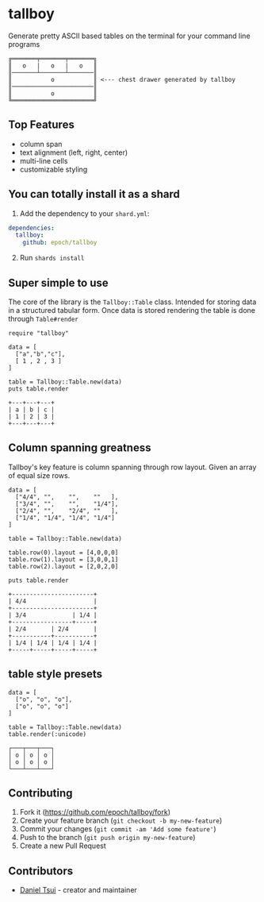# tallboy

Generate pretty ASCII based tables on the terminal for your command line programs

```tallboy
╔═══════╤═══════╤═══════╗
║   o   |   o   |   o   ║
║───────┴───────┴───────║
║           o           ║ <--- chest drawer generated by tallboy
║───────────────────────║
║           o           ║
╚═══════════════════════╝ 
```

## Top Features

- column span
- text alignment (left, right, center)
- multi-line cells
- customizable styling

## You can totally install it as a shard

1. Add the dependency to your `shard.yml`:

```yaml
dependencies:
  tallboy:
    github: epoch/tallboy
```

2. Run `shards install`

## Super simple to use

The core of the library is the `Tallboy::Table` class. Intended for storing data in a structured tabular form. Once data is stored rendering the table is done through `Table#render`

```crystal
require "tallboy"

data = [
  ["a","b","c"],
  [ 1 , 2 , 3 ]
]

table = Tallboy::Table.new(data)
puts table.render
```
```
+---+---+---+
| a | b | c |
| 1 | 2 | 3 |
+---+---+---+
```

## Column spanning greatness

Tallboy's key feature is column spanning through row layout. Given an array of equal size rows.

```crystal
data = [
  ["4/4", "",    "",    ""   ],
  ["3/4", "",    "",    "1/4"],
  ["2/4", "",    "2/4", ""   ],
  ["1/4", "1/4", "1/4", "1/4"]
]

table = Tallboy::Table.new(data)

table.row(0).layout = [4,0,0,0]
table.row(1).layout = [3,0,0,1]
table.row(2).layout = [2,0,2,0]

puts table.render
```
```
+-----------------------+
| 4/4                   |
+-----------------------+
| 3/4             | 1/4 |
+-----------------+-----+
| 2/4       | 2/4       |
+-----------+-----------+
| 1/4 | 1/4 | 1/4 | 1/4 |
+-----+-----+-----+-----+
```

## table style presets

```crystal
data = [
  ["o", "o", "o"],
  ["o", "o", "o"]
]

table = Tallboy::Table.new(data)
table.render(:unicode)
```
```
┌───┬───┬───┐
│ o │ o │ o │
│ o │ o │ o │
└───┴───┴───┘
```

## Contributing

1. Fork it (https://github.com/epoch/tallboy/fork)
2. Create your feature branch (`git checkout -b my-new-feature`)
3. Commit your changes (`git commit -am 'Add some feature'`)
4. Push to the branch (`git push origin my-new-feature`)
5. Create a new Pull Request

## Contributors

- [Daniel Tsui](https://github.com/epoch) - creator and maintainer
